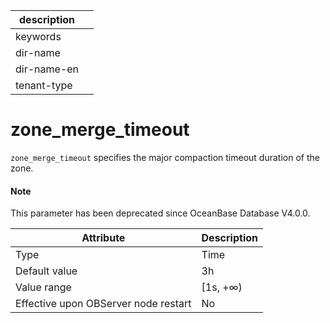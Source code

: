 | description ||
|---|---|
| keywords ||
| dir-name ||
| dir-name-en ||
| tenant-type ||

zone_merge_timeout
=======================================

`zone_merge_timeout` specifies the major compaction timeout duration of the zone.

<main id="notice" type='explain'>
  <h4>Note</h4>
  <p>This parameter has been deprecated since OceanBase Database V4.0.0. </p>
</main>

| **Attribute** | **Description** |
|------------------|-----------|
| Type | Time |
| Default value | 3h |
| Value range | \[1s, +∞) |
| Effective upon OBServer node restart | No |



